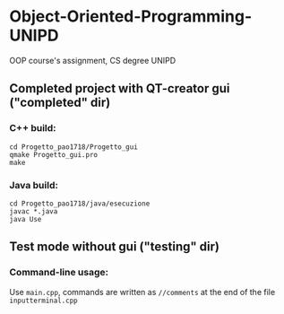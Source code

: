 # Object-Oriented-Programming-UNIPD
OOP course's assignment, CS degree UNIPD

## Completed project with QT-creator gui ("completed" dir)

### C++ build:
```
cd Progetto_pao1718/Progetto_gui
qmake Progetto_gui.pro
make
```
### Java build:
```
cd Progetto_pao1718/java/esecuzione
javac *.java
java Use
```
## Test mode without gui ("testing" dir)

### Command-line usage:
Use ```main.cpp```, commands are written as ```//comments``` at the end of the file ```inputterminal.cpp```
